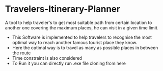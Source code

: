 # Travelers-Itinerary-Planner
A tool to help traveler's to get most suitable path from certain location to another one covering the maximum places, he can visit in a given time limit.
<ul>
<li> This Software is implemented to help travelers to recognise the most optimal way to reach another famous tourist place they know.</li>
<li> Here the optimal way is to travel as many as possible places in between the route </li>
<li> Time constraint is also considered </li>
<li> To Run it you can directly run .exe file cloning from here </li>
</ul>
